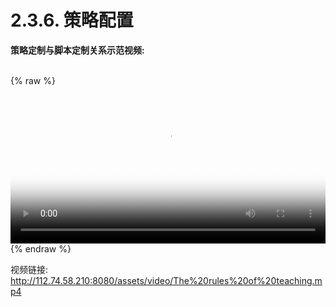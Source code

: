 # 2.3.6. 策略配置

**策略定制与脚本定制关系示范视频:**   

<br />
{% raw %}

<video id="The rules of teaching" class="video-js" controls preload="auto" width="100%" poster="/assets/images/video/The rules of teaching.png" data-setup='{"aspectRatio":"16:9"}'>
  <source src="http://112.74.58.210:8080/assets/video/The%20rules%20of%20teaching.mp4" type='video/mp4' >
  <p class="vjs-no-js">
    To view this video please enable JavaScript, and consider upgrading to a web browser that
    <a href="https://videojs.com/html5-video-support/" target="_blank">supports HTML5 video</a>
  </p>
</video>
{% endraw %}

视频链接: http://112.74.58.210:8080/assets/video/The%20rules%20of%20teaching.mp4
  
